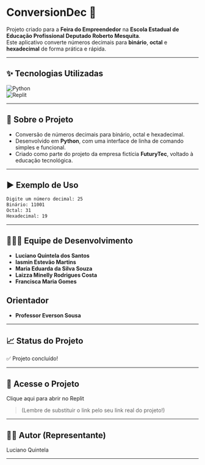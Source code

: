 
# ConversionDec 🔢  
Projeto criado para a **Feira do Empreendedor** na **Escola Estadual de Educação Profissional Deputado Roberto Mesquita**.  
Este aplicativo converte números decimais para **binário**, **octal** e **hexadecimal** de forma prática e rápida.

---

## ✨ Tecnologias Utilizadas

![Python](https://img.shields.io/badge/Python-3776AB?style=for-the-badge&logo=python&logoColor=white)  
![Replit](https://img.shields.io/badge/Replit-667881?style=for-the-badge&logo=replit&logoColor=white)

---

## 📜 Sobre o Projeto

- Conversão de números decimais para binário, octal e hexadecimal.
- Desenvolvido em **Python**, com uma interface de linha de comando simples e funcional.
- Criado como parte do projeto da empresa fictícia **FuturyTec**, voltado à educação tecnológica.

---

## ▶️ Exemplo de Uso

```bash
Digite um número decimal: 25
Binário: 11001
Octal: 31
Hexadecimal: 19
```
---

## 👨‍👩‍👧 Equipe de Desenvolvimento

- **Luciano Quintela dos Santos** 
- **Iasmin Estevão Martins** 
- **Maria Eduarda da Silva Souza** 
- **Laizza Minelly Rodrigues Costa** 
- **Francisca Maria Gomes** 

## Orientador

- **Professor Everson Sousa** 
  
---

## 📈 Status do Projeto

✅ Projeto concluído!


---

## 🔗 Acesse o Projeto

Clique aqui para abrir no Replit

> (Lembre de substituir o link pelo seu link real do projeto!)




---

## 👨‍💻 Autor (Representante)

Luciano Quintela



---



